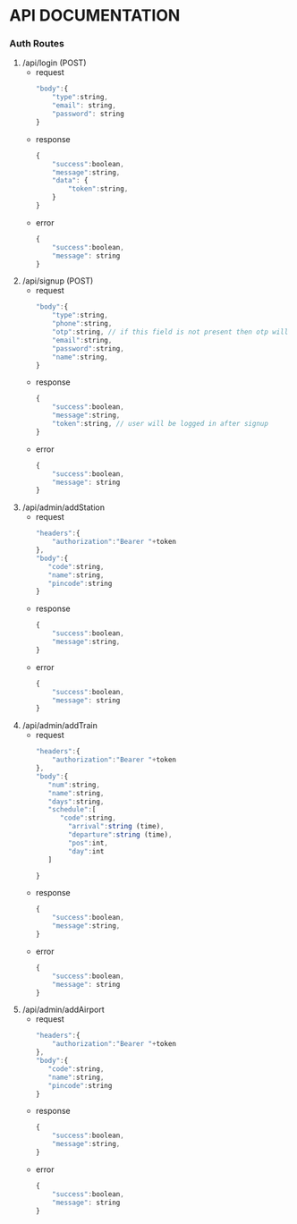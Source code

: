 # API DOCUMENTATION


### Auth Routes

1. /api/login (POST)
   - request
        ```javascript
        "body":{
            "type":string,
            "email": string,
            "password": string
        }
        ```
   - response
        ```javascript
        {
            "success":boolean,
            "message":string,
            "data": {
                "token":string,
            }
        }
        ```
   - error
        ```javascript
        {
            "success":boolean,
            "message": string
        }
        ```
2. /api/signup (POST)
   - request
        ``` javascript
        "body":{
            "type":string,
            "phone":string,
            "otp":string, // if this field is not present then otp will be sent on the phone number, call the api again with otp field
            "email":string,
            "password":string,
            "name":string,
        }
        ```
    - response
        ```javascript
        {
            "success":boolean,
            "message":string,
            "token":string, // user will be logged in after signup
        }
        ```
    - error
        ```javascript
        {
            "success":boolean,
            "message": string
        }
        ```
3. /api/admin/addStation
    - request
        ``` javascript
        "headers":{
            "authorization":"Bearer "+token
        },
        "body":{
           "code":string,
           "name":string,
           "pincode":string
        }
        ```
    - response
        ```javascript
        {
            "success":boolean,
            "message":string,
        }
        ```
    - error
        ```javascript
        {
            "success":boolean,
            "message": string
        }
        ```
4.  /api/admin/addTrain
    - request
        ``` javascript
        "headers":{
            "authorization":"Bearer "+token
        },
        "body":{
           "num":string,
           "name":string,
           "days":string,
           "schedule":[
              "code":string,
                "arrival":string (time),
                "departure":string (time),
                "pos":int,
                "day":int
           ]

        }
        ```
    - response
        ```javascript
        {
            "success":boolean,
            "message":string,
        }
        ```
    - error
        ```javascript
        {
            "success":boolean,
            "message": string
        }
        ```
5. /api/admin/addAirport
    - request
        ``` javascript
        "headers":{
            "authorization":"Bearer "+token
        },
        "body":{
           "code":string,
           "name":string,
           "pincode":string
        }
        ```
    - response
        ```javascript
        {
            "success":boolean,
            "message":string,
        }
        ```
    - error
        ```javascript
        {
            "success":boolean,
            "message": string
        }
        ```
